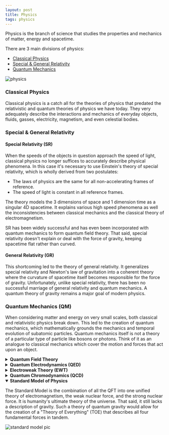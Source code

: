 ```yaml
---
layout: post
title: Physics
tags: physics
---
```

Physics is the branch of science that studies the properties and mechanics of matter, energy and spacetime.

There are 3 main divisions of physics:
- [Classical Physics](#classical-physics)
- [Special & General Relativity](#special--general-relativity)
- [Quantum Mechanics](#quantum-mechanics-qm)

![physics](https://upload.wikimedia.org/wikipedia/commons/5/56/Modernphysicsfields.svg?style=centerme)

### Classical Physics
Classical physics is a catch all for the theories of physics that predated the relativistic and quantum theories of physics we have today. They very adequately describe the interactions and mechanics of everyday objects, fluids, gasses, electricity, magnetism, and even celestial bodies.

<!--more-->

### Special & General Relativity
#### Special Relativity (SR)
When the speeds of the objects in question approach the speed of light, classical physics no longer suffices to accurately describe physical phenomena. In this case it's necessary to use Einstein's theory of special relativity, which is wholly derived from two postulates:

- The laws of physics are the same for all non-accelerating frames of reference.
- The speed of light is constant in all reference frames.

The theory models the 3 dimensions of space and 1 dimension time as a singular 4D spacetime. It explains various high speed phenomena as well the inconsistencies between classical mechanics and the classical theory of electromagnetism.

SR has been widely successful and has even been incorporated with quantum mechanics to form quantum field theory. That said, special relativity doesn't explain or deal with the force of gravity, keeping spacetime flat rather than curved.

#### General Relativity (GR)
This shortcoming led to the theory of general relativity. It generalizes special relativity and Newton's law of gravitation into a coherent theory where the curvature of spacetime itself becomes responsible for the force of gravity. Unfortunately, unlike special relativity, there has been no successful marriage of general relativity and quantum mechanics. A quantum theory of gravity remains a major goal of modern physics.

### Quantum Mechanics (QM)
When considering matter and energy on very small scales, both classical and relativistic physics break down. This led to the creation of quantum mechanics, which mathematically grounds the mechanics and temporal evolution of subatomic particles. Quantum mechanics itself is not a theory of a particular type of particle like bosons or photons. Think of it as an analogue to classical mechanics which cover the motion and forces that act upon an object.

<!-- #### Quantum Field Theory
By combining quantum mechanics and special relativity, we are left with a framework for creating quantum theories of subatomic particles. QFTs like quantum electrodynamics and chromodynamics both describe the interactions of a particular type of fundamental force (electromagnetism and the strong nuclear force respectively). These theories, via QM, model particles as perturbations (waves) on an underlying field that permeates all of space. -->

<details>
<summary><strong>Quantum Field Theory</strong></summary>
<p>By combining quantum mechanics and special relativity, we are left with a framework for creating quantum theories of subatomic particles. QFTs like quantum electrodynamics and chromodynamics both describe the interactions of a particular type of fundamental force (electromagnetism and the strong nuclear force respectively). These theories, via QM, model particles as perturbations (waves) on an underlying field that permeates all of space.</p>
</details>

<!-- #### Quantum Electrodynamics (QED)
Quantum electrodynamics is the QFT of the electromagnetic force. It is the quantum analogue to classical electrodynamics and completely describes the interactions between matter and the electromagnetic force (which is mediated by photons). -->

<details>
<summary><strong>Quantum Electrodynamics (QED)</strong></summary>
<p>Quantum electrodynamics is the QFT of the electromagnetic force. It is the quantum analogue to classical electrodynamics and completely describes the interactions between matter and the electromagnetic force (which is mediated by photons).</p>
</details>

<!-- #### Electroweak Theory (EWT)
Electroweak theory is a QFT that provides a unified description of both the electromagnetic and weak nuclear force (The weak force being responsible for the radioactive decay of atoms).

EWT is thus a generalization of QED that adds on the weak force. Right after the big bang, the universe was hot enough that these two forces were one indistinguishable force. The theory describes the electroweak force before that time and the separate electromagnetic and weak forces after that time. -->

<details>
<summary><strong>Electroweak Theory (EWT)</strong></summary>
<p>Electroweak theory is a QFT that provides a unified description of both the electromagnetic and weak nuclear force (The weak force being responsible for the radioactive decay of atoms).</p>

<p>EWT is thus a generalization of QED that adds on the weak force. Right after the big bang, the universe was hot enough that these two forces were one indistinguishable force. The theory describes the electroweak force before that time and the separate electromagnetic and weak forces after that time.</p>
</details>

<!-- #### Quantum Chromodynamics (QCD)
Quantum chromodynamics is the QFT of the strong nuclear force. This theory describes the interactions between quarks and gluons. The strong nuclear force is the force that keeps the hadrons (which are made up of quarks and gluons) in atomic nuclei bonded together. -->

<details>
<summary><strong>Quantum Chromodynamics (QCD)</strong></summary>
<p>Quantum chromodynamics is the QFT of the strong nuclear force. This theory describes the interactions between quarks and gluons. The strong nuclear force is the force that keeps the hadrons (which are made up of quarks and gluons) in atomic nuclei bonded together.</p>
</details>

<!-- #### Standard Model of Physics
The Standard Model is the combination of all the QFT into one unified theory of electromagnetism, the weak nuclear force, and the strong nuclear force. It is humanity's ultimate theory of the universe. That said, it still lacks a description of gravity. Such a theory of quantum gravity would allow for the creation of a "Theory of Everything" (TOE) that describes all four fundamental forces in tandem.
![standardmodel](https://upload.wikimedia.org/wikipedia/commons/0/00/Standard_Model_of_Elementary_Particles.svg?style=centerme) -->

<details open>
<summary><strong>Standard Model of Physics</strong></summary>
<p>The Standard Model is the combination of all the QFT into one unified theory of electromagnetism, the weak nuclear force, and the strong nuclear force. It is humanity's ultimate theory of the universe. That said, it still lacks a description of gravity. Such a theory of quantum gravity would allow for the creation of a "Theory of Everything" (TOE) that describes all four fundamental forces in tandem.</p>
<img src="https://upload.wikimedia.org/wikipedia/commons/0/00/Standard_Model_of_Elementary_Particles.svg?style=centerme" alt="standard model pic"></img>
</details>